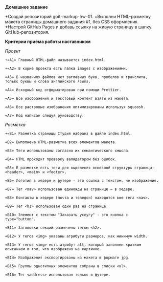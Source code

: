 **Домашнее задание**

+Создай репозиторий goit-markup-hw-01. +Выполни HTML-разметку макета страницы
домашнего задания #1, без CSS оформления. +Настрой GitHub Pages и добавь ссылку
на живую страницу в шапку GitHub-репозитория.

**Критерии приёма работы наставником**

_Проект_

    +«A1» Главный HTML-файл называется index.html.

    +«A2» В корне проекта есть папка images с изображениями.

    «A3» В названиях файлов нет заглавных букв, пробелов и транслита, только буквы и слова английского языка.

    «A4» Исходный код отформатирован при помощи Prettier.

    «A5» Все изображения и текстовый контент взяты из макета.

    «A6» Все растровые изображения оптимизированы используя squoosh.

    «A7» Код написан следуя руководству.

_Разметка_

    +«B1» Разметка страницы Студия набрана в файле index.html.

    «B2» Выполнена HTML-разметка всех элементов макета.

    «B3» Теги использованы согласно их семантического смысла.

    «B4» HTML проходит проверку валидатором без ошибок.

    «B5» В разметке есть теги для выделения основной структуры страницы: <header>, <main> и <footer>.

    «B6» Логотип в хедере и футере - это ссылка с текстом, не изображение.

    «B7» Тег <nav> использован единожды на странице – в хедере.

    «B8» Контакты в хедере (почта и телефон) находятся вне тега <nav>.

    «B9» Тег <h1> использован один раз на странице.

    «B10» Элемент с текстом "Заказать услугу" - это кнопка с type="button".

    «B11» Заголовки секций размечены тегом <h2>.

    «B12» У тегов <img> указаны атрибуты размеров, как минимум width.

    «B13» У тегов <img> есть атрибут alt, который заполнен кратким описанием о том, что изображено на картинке.

    «B14» Изображения экспортированы из макета в формате jpg.

    «B15» Группы однотипных элементов собраны в списки <ul>.

    «B16» Тег <address> использован только в футере.
